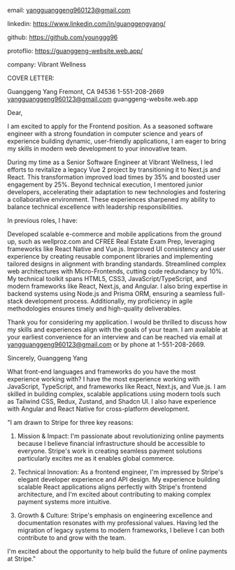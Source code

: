 email: yangguanggeng960123@gmail.com

linkedin: https://www.linkedin.com/in/guanggengyang/

github: https://github.com/younggg96

protoflio: https://guanggeng-website.web.app/

company: Vibrant Wellness


COVER LETTER:

Guanggeng Yang
Fremont, CA 94536
1-551-208-2669
yangguanggeng960123@gmail.com
guanggeng-website.web.app

Dear,

I am excited to apply for the Frontend position. As a seasoned software engineer with a strong foundation in computer science and years of experience building dynamic, user-friendly applications, I am eager to bring my skills in modern web development to your innovative team.

During my time as a Senior Software Engineer at Vibrant Wellness, I led efforts to revitalize a legacy Vue 2 project by transitioning it to Next.js and React. This transformation improved load times by 35% and boosted user engagement by 25%. Beyond technical execution, I mentored junior developers, accelerating their adaptation to new technologies and fostering a collaborative environment. These experiences sharpened my ability to balance technical excellence with leadership responsibilities.

In previous roles, I have:

Developed scalable e-commerce and mobile applications from the ground up, such as wellproz.com and CFREE Real Estate Exam Prep, leveraging frameworks like React Native and Vue.js.
Improved UI consistency and user experience by creating reusable component libraries and implementing tailored designs in alignment with branding standards.
Streamlined complex web architectures with Micro-Frontends, cutting code redundancy by 10%.
My technical toolkit spans HTML5, CSS3, JavaScript/TypeScript, and modern frameworks like React, Next.js, and Angular. I also bring expertise in backend systems using Node.js and Prisma ORM, ensuring a seamless full-stack development process. Additionally, my proficiency in agile methodologies ensures timely and high-quality deliverables.

Thank you for considering my application. I would be thrilled to discuss how my skills and experiences align with the goals of your team. I am available at your earliest convenience for an interview and can be reached via email at yangguanggeng960123@gmail.com or by phone at 1-551-208-2669.

Sincerely,
Guanggeng Yang



What front-end languages and frameworks do you have the most experience working with?
I have the most experience working with JavaScript, TypeScript, and frameworks like React, Next.js, and Vue.js. I am skilled in building complex, scalable applications using modern tools such as Tailwind CSS, Redux, Zustand, and Shadcn UI. I also have experience with Angular and React Native for cross-platform development.

"I am drawn to Stripe for three key reasons:

1. Mission & Impact:
I'm passionate about revolutionizing online payments because I believe financial infrastructure should be accessible to everyone. Stripe's work in creating seamless payment solutions particularly excites me as it enables global commerce.

2. Technical Innovation:
As a frontend engineer, I'm impressed by Stripe's elegant developer experience and API design. My experience building scalable React applications aligns perfectly with Stripe's frontend architecture, and I'm excited about contributing to making complex payment systems more intuitive.

3. Growth & Culture:
Stripe's emphasis on engineering excellence and documentation resonates with my professional values. Having led the migration of legacy systems to modern frameworks, I believe I can both contribute to and grow with the team.

I'm excited about the opportunity to help build the future of online payments at Stripe."